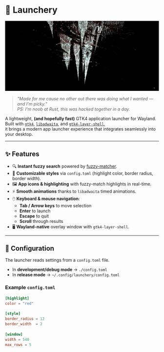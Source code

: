 # 🚀 Launchery

<img src="assets/demo.gif" width="640" alt="Launchery demo showcase"/>

> _"Made for me cause no other out there was doing what I wanted — and I'm picky."_  
> _PS: I'm noob at Rust, this was hacked together in a day._

A lightweight, **(and hopefully fast)** GTK4 application launcher for Wayland.  
Built with [`gtk4`](https://gtk-rs.org/), [`libadwaita`](https://gnome.pages.gitlab.gnome.org/libadwaita/), and [`gtk4-layer-shell`](https://github.com/wmww/gtk4-layer-shell-rs),  
it brings a modern app launcher experience that integrates seamlessly into your desktop.

---

## ✨ Features

- 🔍 **Instant fuzzy search** powered by [fuzzy-matcher](https://crates.io/crates/fuzzy-matcher).
- 🎨 **Customizable styles** via `config.toml` (highlight color, border radius, border width).
- 🖼️ **App icons & highlighting** with fuzzy-match highlights in real-time.
- ⚡ **Smooth animations** thanks to `libadwaita` timed animations.
- 🖱️ **Keyboard & mouse navigation**:
  - **Tab / Arrow keys** to move selection
  - **Enter** to launch
  - **Escape** to quit
  - **Scroll** through results
- 🖥️ **Wayland-native** overlay window with `gtk4-layer-shell`.

---

## 📂 Configuration

The launcher reads settings from a `config.toml` file.

- In **development/debug mode** → `./config.toml`
- In **release mode** → `~/.config/launchery/config.toml`

### Example `config.toml`

```toml
[highlight]
color = "red"

[style]
border_radius = 12
border_width  = 2

[window]
width = 540
max_rows = 5

```
